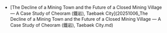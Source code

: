 * [The Decline of a Mining Town and the Future of a Closed Mining Village — A Case Study of Cheoram (鐵岩), Taebaek City](20251006_The Decline of a Mining Town and the Future of a Closed Mining Village — A Case Study of Cheoram (鐵岩), Taebaek City.md)
